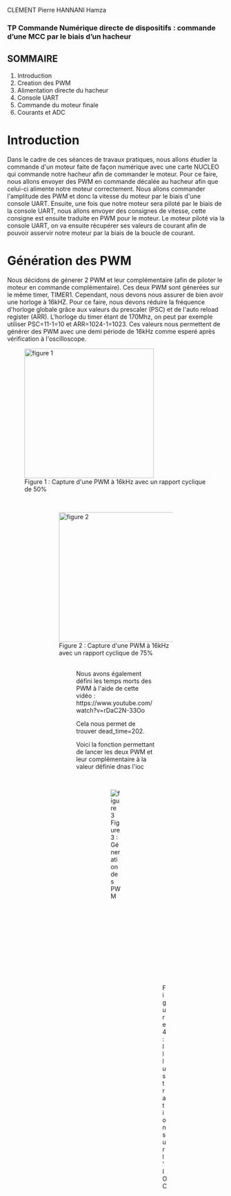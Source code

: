 CLEMENT Pierre
HANNANI Hamza

### TP Commande Numérique directe de dispositifs : commande d’une MCC par le biais d’un hacheur

## SOMMAIRE

1. Introduction <br/>
2. Creation des PWM <br/>
3. Alimentation directe du hacheur <br/>
4. Console UART <br/>
5. Commande du moteur finale <br/>
6. Courants et ADC

# Introduction

Dans le cadre de ces séances de travaux pratiques, nous allons étudier la commande d'un moteur faite de façon numérique avec une carte NUCLEO qui commande notre hacheur afin de commander le moteur. Pour ce faire, nous allons envoyer des PWM en commande décalée au hacheur afin que celui-ci alimente notre moteur correctement. Nous allons commander l'amplitude des PWM et donc la vitesse du moteur par le biais d'une console UART. Ensuite, une fois que notre moteur sera piloté par le biais de la console UART, nous allons envoyer des consignes de vitesse, cette consigne est ensuite traduite en PWM pour le moteur. Le moteur piloté via la console UART, on va ensuite récupérer ses valeurs de courant afin de pouvoir asservir notre moteur par la biais de la boucle de courant.

# Génération des PWM 

Nous décidons de génerer 2 PWM et leur complémentaire (afin de piloter le moteur en commande complémentaire). Ces deux PWM sont génerées sur le même timer, TIMER1. Cependant, nous devons nous assurer de bien avoir une horloge à 16kHZ. Pour ce faire, nous devons réduire la fréquence d'horloge globale grâce aux valeurs du prescaler (PSC) et de l'auto reload register (ARR). L'horloge du timer étant de 170Mhz, on peut par exemple utiliser PSC=11-1=10 et ARR=1024-1=1023. Ces valeurs nous permettent de générer des PWM avec une demi période de 16kHz comme esperé après vérification à l'oscilloscope.


<figure>
    <img src="https://user-images.githubusercontent.com/93315587/213118470-af036310-80aa-4fb5-99fc-738890ca2e1e.jpg"
         alt="figure 1"
	 height="300" 
	 width="300">
    <figcaption>Figure 1 : Capture d'une PWM à 16kHz avec un rapport cyclique de 50% </figcaption>	
<figure> <br/>
	<figure>
    <img src="https://user-images.githubusercontent.com/93315587/213119450-306a818c-ba9a-4046-84dd-4368ec467a55.jpg"
         alt="figure 2"
	 height="300" 
	 width="300">
    <figcaption>Figure 2 : Capture d'une PWM à 16kHz avec un rapport cyclique de 75% </figcaption>
<figure> <br/>	
Nous avons également défini les temps morts des PWM à l'aide de cette vidéo : https://www.youtube.com/watch?v=rDaC2N-33Oo
	
Cela nous permet de trouver dead_time=202.

Voici la fonction permettant de lancer les deux PWM et leur complémentaire à la valeur définie dnas l'ioc 

<figure> <br/>
	<figure>
    <img src="https://user-images.githubusercontent.com/93315587/213122016-3d2dcf36-c4f7-4379-8a16-3c0b67d3152d.png"
         alt="figure 3">
    <figcaption>Figure 3 : Géneration des PWM </figcaption>
<figure> <br/>


<figure> <br/>
	<figure>
    <img src="https://user-images.githubusercontent.com/93315587/213146788-e96c984f-db73-437f-b63e-f9d675710a13.png"
         alt="figure 4">
    <figcaption>Figure 4 : Illustration sur l'IOC </figcaption>
<figure> <br/>


	
